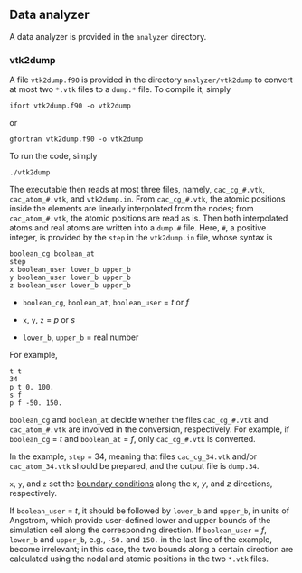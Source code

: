 ## Data analyzer

A data analyzer is provided in the `analyzer` directory.

### vtk2dump

A file `vtk2dump.f90` is provided in the directory `analyzer/vtk2dump` to convert at most two `*.vtk` files to a `dump.*` file. To compile it, simply

	ifort vtk2dump.f90 -o vtk2dump

or

	gfortran vtk2dump.f90 -o vtk2dump

To run the code, simply

	./vtk2dump

The executable then reads at most three files, namely, `cac_cg_#.vtk`, `cac_atom_#.vtk`, and `vtk2dump.in`. From `cac_cg_#.vtk`, the atomic positions inside the elements are linearly interpolated from the nodes; from `cac_atom_#.vtk`, the atomic positions are read as is. Then both interpolated atoms and real atoms are written into a `dump.#` file. Here, `#`, a positive integer, is provided by the `step` in the `vtk2dump.in` file, whose syntax is

	boolean_cg boolean_at
	step
	x boolean_user lower_b upper_b
	y boolean_user lower_b upper_b
	z boolean_user lower_b upper_b

* `boolean_cg`, `boolean_at`, `boolean_user` = _t_ or _f_

* `x`, `y`, `z` = _p_ or _s_

* `lower_b`, `upper_b` = real number

For example,

	t t
	34
	p t 0. 100.
	s f
	p f -50. 150.

`boolean_cg` and `boolean_at` decide whether the files `cac_cg_#.vtk` and `cac_atom_#.vtk` are involved in the conversion, respectively. For example, if `boolean_cg` = _t_ and `boolean_at` = _f_, only `cac_cg_#.vtk` is converted.

In the example, `step` = 34, meaning that files `cac_cg_34.vtk` and/or `cac_atom_34.vtk` should be prepared, and the output file is `dump.34`.

`x`, `y`, and `z` set the [boundary conditions](../chapter5/boundary.md) along the _x_, _y_, and _z_ directions, respectively.

If `boolean_user` = _t_, it should be followed by `lower_b` and `upper_b`, in units of Angstrom, which provide user-defined lower and upper bounds of the simulation cell along the corresponding direction. If `boolean_user` = _f_, `lower_b` and `upper_b`, e.g., `-50.` and `150.` in the last line of the example, become irrelevant; in this case, the two bounds along a certain direction are calculated using the nodal and atomic positions in the two `*.vtk` files.